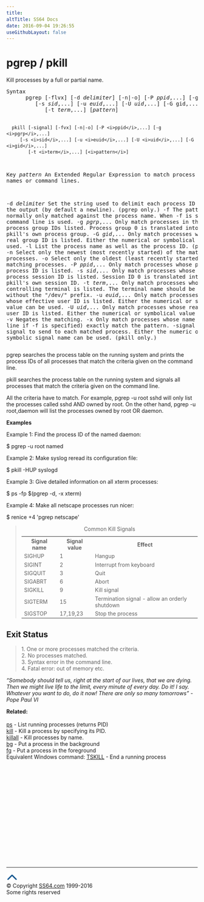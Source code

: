 ```yaml
---
title:
altTitle: SS64 Docs
date: 2016-09-04 19:26:55
useGithubLayout: false
---
```

<!-- #BeginLibraryItem "/Library/head_bash.lbi" --><!-- #EndLibraryItem --><h1>pgrep / pkill</h1> 
<p>Kill processes by a full  or partial name.</p>
<pre>Syntax
      pgrep [-flvx] [-d <i>delimiter</i>] [-n|-o] [-P <i>ppid</i>,...] [-g <i>pgrp</i>,...]
         [-s <i>sid</i>,...] [-u <i>euid</i>,...] [-U <i>uid</i>,...] [-G gid,...]
            [-t <i>term</i>,...] [<i>pattern</i>]

      pkill [-signal] [-fvx] [-n|-o] [-P <i>ppid</i>,...] [-g <i>pgrp</i>,...]
         [-s <i>sid</i>,...] [-u <i>euid</i>,...] [-U <i>uid</i>,...] [-G <i>gid</i>,...]
            [-t <i>term</i>,...] [<i>pattern</i>]

Key
   <i>pattern</i>
       An Extended Regular Expression to match process names or command lines.

   -d <i>delimiter</i>
       Set the string used to delimit each process ID in the output
       (by default a newline). (pgrep only.) 
   -f
       The pattern is normally only matched against the process name.
       When -f is set, the full command line is used. 
   -g <i>pgrp</i>,...
       Only match processes in the process group IDs listed.
       Process group 0 is translated into pgrep's or pkill's own process group. 
   -G <i>gid</i>,...
       Only match processes whose real group ID is listed.
       Either the numerical or symbolical value can be used. 
   -l
       List the process name as well as the process ID. (pgrep only.) 
   -n
       Select only the newest (most recently started) of the matching processes. 
   -o
       Select only the oldest (least recently started) of the matching processes. 
   -P <i>ppid</i>,...
       Only match processes whose parent process ID is listed. 
   -s <i>sid</i>,...
       Only match processes whose process session ID is listed.
       Session ID 0 is translated into pgrep's or pkill's own session ID. 
   -t <i>term</i>,...
       Only match processes whose controlling terminal is listed.
       The terminal name should be specified without the "/dev/" prefix. 
   -u <i>euid</i>,...
       Only match processes whose effective user ID is listed.
       Either the numerical or symbolical value can be used. 
   -U <i>uid</i>,...
       Only match processes whose real user ID is listed.
       Either the numerical or symbolical value can be used. 
   -v
       Negates the matching. 
   -x
       Only match processes whose name (or command line if -f is specified)
       exactly match the pattern. 
   -signal
       Defines the signal to send to each matched process.
       Either the numeric or the symbolic signal name can be used. (pkill only.)</pre>
<p><span class="code">pgrep</span> searches the process table on the running system and prints the process IDs of all processes that match the criteria given on the command line.</p>
<p><span class="code">pkill</span> searches the process table on the running system and signals all processes that match the criteria given on the command line.</p>
<p>All the criteria have to match. For example, <span class="code">pgrep -u root sshd</span> will only list the processes called sshd AND owned by root. On the other hand, <span class="code">pgrep -u root,daemon</span> will list the processes owned by root OR daemon. </p>
<p><b>Examples</b></p>
<p>Example 1: Find the process ID of the named daemon:</p>
<p class="code">$ pgrep -u root named</p>
<p>Example 2: Make syslog reread its configuration file:</p>
<p class="code">$ pkill -HUP syslogd</p>
<p>Example 3: Give detailed information on all xterm processes:</p>
<p class="code">$ ps -fp $(pgrep -d, -x xterm)</p>
<p>Example 4: Make all netscape processes run nicer:</p>
<p class="code">$ renice +4 'pgrep netscape'</p>
<blockquote>
<table>
<caption>
Common Kill Signals
</caption>
<tbody><tr>
<th scope="col">Signal name</th>
<th scope="col">Signal value</th>
<th scope="col">Effect</th>
</tr>
<tr>
<td>SIGHUP</td>
<td>1</td>
<td>Hangup</td>
</tr>
<tr>
<td>SIGINT</td>
<td>2</td>
<td>Interrupt from keyboard </td>
</tr>
<tr>
<td>SIGQUIT</td>
<td>3</td>
<td>Quit</td>
</tr>
<tr>
<td>SIGABRT</td>
<td>6</td>
<td>Abort</td>
</tr>
<tr>
<td>SIGKILL</td>
<td>9</td>
<td>Kill signal </td>
</tr>
<tr>
<td>SIGTERM</td>
<td>15</td>
<td>Termination signal - allow an orderly shutdown</td>
</tr>
<tr>
<td>SIGSTOP</td>
<td>17,19,23</td>
<td>Stop the process</td>
</tr>
</tbody></table>
</blockquote>
<h2>Exit Status</h2>
<blockquote>
<p> 1. One or more processes matched the criteria.<br>
2. No processes matched.<br>
3. Syntax error in the command line.<br>
4. Fatal error: out of memory etc.</p>
</blockquote>
<p class="quote"><i>“Somebody should tell us, right at the start of our lives, that we are dying. Then we might live life to the limit, every minute of every day. Do it! I say. Whatever you want to do, do it now! There are only so many tomorrows” - Pope Paul VI</i></p>
<p><b> Related:</b><br>
<br><a href="ps.html">ps</a> - List running processes (returns PID)<br>
<a href="kill.html">kill</a> - Kill a process by specifying its PID.<br>
<a href="killall.html">killall</a> - Kill processes by name.<br>
<a href="bg.html">bg</a> - Put a process in the background<br>
<a href="fg.html">fg</a> - Put a process in the foreground<br>
Equivalent Windows command: <a href="../nt/tskill.html">TSKILL</a> - End a running process</p><!-- #BeginLibraryItem "/Library/foot_bash.lbi" --><p>
<!-- bash300 -->
<ins class="adsbygoogle" style="display:inline-block;width:300px;height:250px" data-ad-client="ca-pub-6140977852749469" data-ad-slot="4615356305"></ins>
<script>
(adsbygoogle = window.adsbygoogle || []).push({});
</script></p>
<hr>
<div id="bl" class="footer"><a href="pkill.html#"><img src="../images/top.png" width="30" height="22" alt="Back to the Top"></a></div>
<div id="br" class="footer, tagline">© Copyright <a href="http://ss64.com/">SS64.com</a> 1999-2016<br>
Some rights reserved</div><!-- #EndLibraryItem -->

